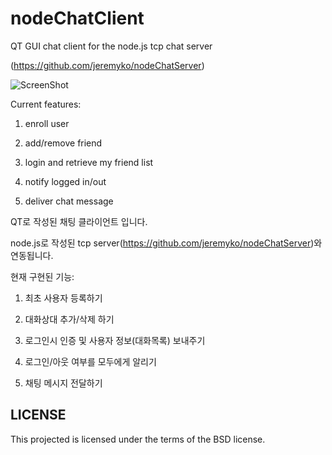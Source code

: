 nodeChatClient
==============

QT GUI chat client for the node.js tcp chat server

(https://github.com/jeremyko/nodeChatServer)

![ScreenShot](http://1.bp.blogspot.com/-ERWTkRM-4vA/UNma_gy_kKI/AAAAAAAACy4/4xs3js-JDVE/s1600/%E1%84%89%E1%85%B3%E1%84%8F%E1%85%B3%E1%84%85%E1%85%B5%E1%86%AB%E1%84%89%E1%85%A3%E1%86%BA+2012-12-25+%E1%84%8B%E1%85%A9%E1%84%92%E1%85%AE+4.30.10.png)


Current features:

1. enroll user

2. add/remove friend

3. login and retrieve my friend list

4. notify logged in/out

5. deliver chat message


QT로 작성된 채팅 클라이언트 입니다.

node.js로 작성된 tcp server(https://github.com/jeremyko/nodeChatServer)와 연동됩니다.

현재 구현된 기능:

1. 최초 사용자 등록하기 

2. 대화상대 추가/삭제 하기  

3. 로그인시 인증 및 사용자 정보(대화목록) 보내주기 

4. 로그인/아웃 여부를 모두에게 알리기 

5. 채팅 메시지 전달하기 

LICENSE
-------

This projected is licensed under the terms of the BSD license.

